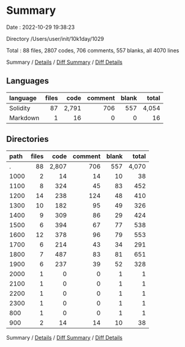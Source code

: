 # Summary

Date : 2022-10-29 19:38:23

Directory /Users/user/init/10k1day/1029

Total : 88 files,  2807 codes, 706 comments, 557 blanks, all 4070 lines

Summary / [Details](details.md) / [Diff Summary](diff.md) / [Diff Details](diff-details.md)

## Languages
| language | files | code | comment | blank | total |
| :--- | ---: | ---: | ---: | ---: | ---: |
| Solidity | 87 | 2,791 | 706 | 557 | 4,054 |
| Markdown | 1 | 16 | 0 | 0 | 16 |

## Directories
| path | files | code | comment | blank | total |
| :--- | ---: | ---: | ---: | ---: | ---: |
| . | 88 | 2,807 | 706 | 557 | 4,070 |
| 1000 | 2 | 14 | 14 | 10 | 38 |
| 1100 | 8 | 324 | 45 | 83 | 452 |
| 1200 | 14 | 238 | 124 | 48 | 410 |
| 1300 | 10 | 182 | 95 | 49 | 326 |
| 1400 | 9 | 309 | 86 | 29 | 424 |
| 1500 | 6 | 394 | 67 | 77 | 538 |
| 1600 | 12 | 378 | 96 | 79 | 553 |
| 1700 | 6 | 214 | 43 | 34 | 291 |
| 1800 | 7 | 487 | 83 | 81 | 651 |
| 1900 | 6 | 237 | 39 | 52 | 328 |
| 2000 | 1 | 0 | 0 | 1 | 1 |
| 2100 | 1 | 0 | 0 | 1 | 1 |
| 2200 | 1 | 0 | 0 | 1 | 1 |
| 2300 | 1 | 0 | 0 | 1 | 1 |
| 800 | 1 | 0 | 0 | 1 | 1 |
| 900 | 2 | 14 | 14 | 10 | 38 |

Summary / [Details](details.md) / [Diff Summary](diff.md) / [Diff Details](diff-details.md)